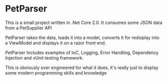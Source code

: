 # PetParser

This is a small project written in .Net Core 2.0. It consumes some JSON data from a PetSupplier API

PetParser takes the data, loads it into a model, converts it for redsiplay into a ViewModel and displays it on a razor front end.

PetParser Includes examples of IoC, Logging, Error Handling, Dependency Injection and xUnit testing framework.

This is obviously over engineered for what it does, it's really just to display some modern programming skills and knowledge
